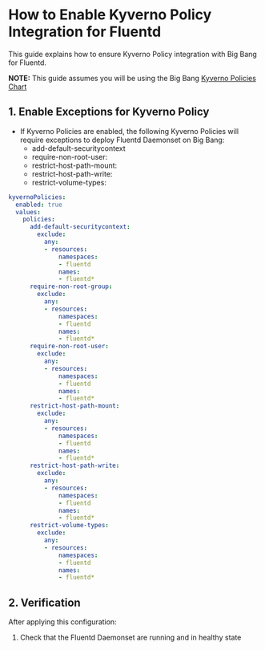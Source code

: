#  How to Enable Kyverno Policy Integration for Fluentd

This guide explains how to ensure Kyverno Policy integration with Big Bang for Fluentd.

**NOTE:** This guide assumes you will be using the Big Bang [Kyverno Policies Chart](https://repo1.dso.mil/big-bang/product/packages/kyverno-policies)

## 1. Enable Exceptions for Kyverno Policy

- If Kyverno Policies are enabled, the following Kyverno Policies will require exceptions to deploy Fluentd Daemonset on Big Bang:
  - add-default-securitycontext
  - require-non-root-user:
  - restrict-host-path-mount:
  - restrict-host-path-write:
  - restrict-volume-types:


```yaml
kyvernoPolicies:
  enabled: true 
  values:
    policies:
      add-default-securitycontext:
        exclude:
          any:
          - resources:
              namespaces:
              - fluentd
              names:
              - fluentd*
      require-non-root-group:
        exclude:
          any:
          - resources:
              namespaces:
              - fluentd
              names:
              - fluentd*
      require-non-root-user:
        exclude:
          any:
          - resources:
              namespaces:
              - fluentd
              names:
              - fluentd*
      restrict-host-path-mount:
        exclude:
          any:
          - resources:
              namespaces:
              - fluentd
              names:
              - fluentd*
      restrict-host-path-write:
        exclude:
          any:
          - resources:
              namespaces:
              - fluentd
              names:
              - fluentd*
      restrict-volume-types:
        exclude:
          any:
          - resources:
              namespaces:
              - fluentd
              names:
              - fluentd*
```

## 2. Verification

After applying this configuration:

1. Check that the Fluentd Daemonset are running and in healthy state